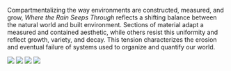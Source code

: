 Compartmentalizing the way environments are constructed, measured, and grow, <i>Where the Rain Seeps Through</i> reflects a shifting balance between the natural world and built environment. Sections of material adapt a measured and contained aesthetic, while others resist this uniformity and reflect growth, variety, and decay. This tension characterizes the erosion and eventual failure of systems used to organize and quantify our world.

<img src='design-portfolio/builtscape/web_wideangle-left.jpg'>
<img src='design-portfolio/builtscape/detail2.jpg'>
<img src='design-portfolio/builtscape/detail5.jpg'>
<img src='design-portfolio/builtscape/detail6.jpg'>
